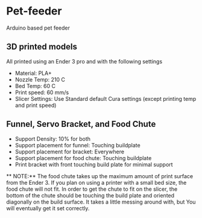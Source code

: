 # Pet-feeder
Arduino based pet feeder

## 3D printed models

All printed using an Ender 3 pro and with the following settings
- Material: PLA+
- Nozzle Temp: 210 C
- Bed Temp: 60 C
- Print speed: 60 mm/s
- Slicer Settings: Use Standard default Cura settings (except printing temp and print speed)

## Funnel, Servo Bracket, and Food Chute
- Support Density: 10% for both
- Support placement for funnel: Touching buildplate
- Support placement for bracket: Everywhere
- Support placement for food chute: Touching buildplate
- Print bracket with front touching build plate for minimal support

** NOTE:** The food chute takes up the maximum amount of print surface from the Ender 3. If you plan on using 
a printer with a small bed size, the food chute will not fit. In order to get the chute to fit on the slicer, the bottom of the chute 
should be touching the build plate and oriented diagonally on the build surface. It takes a little messing around with, but You will eventually
get it set correctly. 


